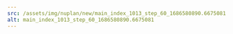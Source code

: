 ```yaml
---
src: /assets/img/nuplan/new/main_index_1013_step_60_1686580890.6675081.png
alt: main_index_1013_step_60_1686580890.6675081
---
```

